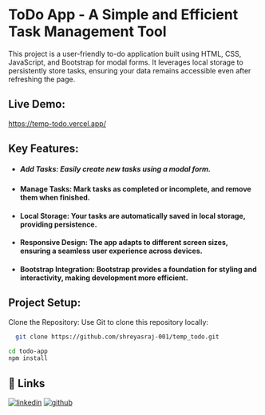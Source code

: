 
# ToDo App - A Simple and Efficient Task Management Tool

This project is a user-friendly to-do application built using HTML, CSS, JavaScript, and Bootstrap for modal forms. It leverages local storage to persistently store tasks, ensuring your data remains accessible even after refreshing the page.


## Live Demo:



https://temp-todo.vercel.app/ 
## Key Features:

- ##### Add Tasks: Easily create new tasks using a modal form.
- #### Manage Tasks: Mark tasks as completed or incomplete, and remove them when finished.
- #### Local Storage: Your tasks are automatically saved in local storage, providing persistence.
- #### Responsive Design: The app adapts to different screen sizes, ensuring a seamless user experience across devices.
- #### Bootstrap Integration: Bootstrap provides a foundation for styling and interactivity, making development more efficient.







## Project Setup:

Clone the Repository: Use Git to clone this repository locally:

```bash
  git clone https://github.com/shreyasraj-001/temp_todo.git
```
```bash
cd todo-app
npm install
```


## 🔗 Links

[![linkedin](https://img.shields.io/badge/linkedin-0A66C2?style=for-the-badge&logo=linkedin&logoColor=white)](https://www.linkedin.com/in/shreyas-raj-283480185/)
[![github](https://img.shields.io/badge/github-171515?style=for-the-badge&logo=github&logoColor=white)](https://github.com/shreyasraj-001/)


